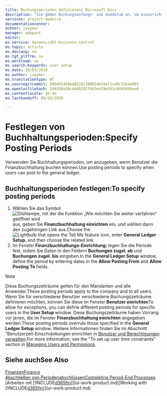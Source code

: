 ```yaml
---
title: Buchungsperioden definieren| Microsoft Docs
description: "Sie geben Buchungsanfangs- und enddatum an, um einzurichten, wenn Benutzer die Finanzbuchhaltung buchen können."
services: project-madeira
documentationcenter: 
author: jswymer
manager: edupont
editor: 
ms.service: dynamics365-business-central
ms.topic: article
ms.devlang: na
ms.tgt_pltfrm: na
ms.workload: na
ms.search.keywords: user setup
ms.date: 10/01/2018
ms.author: jswymer
ms.translationtype: HT
ms.sourcegitcommit: 9dbd92409ba02281f008246194f3ce0c53e4e001
ms.openlocfilehash: 240250a30c4dd0292fdd3ee19e591c8485098ea0
ms.contentlocale: de-de
ms.lasthandoff: 09/28/2018

---
```

# <a name="specify-posting-periods"></a><span data-ttu-id="52eed-103">Festlegen von Buchhaltungsperioden:</span><span class="sxs-lookup"><span data-stu-id="52eed-103">Specify Posting Periods</span></span>
<span data-ttu-id="52eed-104">Verwenden Sie Buchhaltungsperioden, um anzugeben, wenn Benutzer die Finanzbuchhaltung buchen können.</span><span class="sxs-lookup"><span data-stu-id="52eed-104">Use posting periods to specify when users can post to the general ledger.</span></span>  

## <a name="to-specify-posting-periods"></a><span data-ttu-id="52eed-105">Buchhaltungsperioden festlegen:</span><span class="sxs-lookup"><span data-stu-id="52eed-105">To specify posting periods</span></span>
1. <span data-ttu-id="52eed-106">Wählen Sie das Symbol ![Glühlampe, mit der die Funktion „Wie möchten Sie weiter verfahren“ geöffnet wird](media/ui-search/search_small.png "Wie möchten Sie weiter verfahren?") aus, geben Sie **Finanzbuchhaltung einrichten** ein, und wählen dann den zugehörigen Link aus.</span><span class="sxs-lookup"><span data-stu-id="52eed-106">Choose the ![Lightbulb that opens the Tell Me feature](media/ui-search/search_small.png "Tell me what you want to do") icon, enter **General Ledger Setup**, and then choose the related link.</span></span>  
2. <span data-ttu-id="52eed-107">Im Fenster **Finanzbuchhaltungs-Einrichtung:** legen Sie die Periode fest, indem Sie Daten in den Feldern **Buchungen zugel. ab** und **Buchungen zugel. bis** eingeben.</span><span class="sxs-lookup"><span data-stu-id="52eed-107">In the **General Ledger Setup** window, define the period by entering dates in the **Allow Posting From** and **Allow Posting To** fields.</span></span>  

> [!NOTE]  
>   <span data-ttu-id="52eed-108">Diese Buchungszeiträume gelten für den Mandanten und alle Anwender.</span><span class="sxs-lookup"><span data-stu-id="52eed-108">These posting periods apply to the company and to all users.</span></span> <span data-ttu-id="52eed-109">Wenn Sie für verschiedene Benutzer verschiedene Buchungszeiträume definieren möchten, können Sie diese im Fenster **Benutzer einrichten**</span><span class="sxs-lookup"><span data-stu-id="52eed-109">To allow for exceptions, you can define different posting periods for specific users in the **User Setup** window.</span></span> <span data-ttu-id="52eed-110">Diese Buchungszeiträume haben Vorrang vor jenen, die im Fenster **Finanzbuchhaltung einrichten** angegeben werden.</span><span class="sxs-lookup"><span data-stu-id="52eed-110">These posting periods overrule those specified in the **General Ledger Setup** window.</span></span> <span data-ttu-id="52eed-111">Weitere Informationen finden Sie im Abschnitt "Benutzerzeit-Einschränkungen einrichten in [Benutzer und Berechtigungen verwalten](ui-how-users-permissions.md).</span><span class="sxs-lookup"><span data-stu-id="52eed-111">For more information, see the "To set up user time constraints" section in [Managing Users and Permissions](ui-how-users-permissions.md).</span></span>

## <a name="see-also"></a><span data-ttu-id="52eed-112">Siehe auch</span><span class="sxs-lookup"><span data-stu-id="52eed-112">See Also</span></span>
[<span data-ttu-id="52eed-113">Finanzen</span><span class="sxs-lookup"><span data-stu-id="52eed-113">Finance</span></span>](finance.md)  
[<span data-ttu-id="52eed-114">Abschließen von Periodenabschlüssen</span><span class="sxs-lookup"><span data-stu-id="52eed-114">Completing Period-End Processes</span></span>](year-how-complete-period-end-processes.md)  
<span data-ttu-id="52eed-115">[Arbeiten mit [!INCLUDE[d365fin](includes/d365fin_md.md)]](ui-work-product.md)</span><span class="sxs-lookup"><span data-stu-id="52eed-115">[Working with [!INCLUDE[d365fin](includes/d365fin_md.md)]](ui-work-product.md)</span></span>

